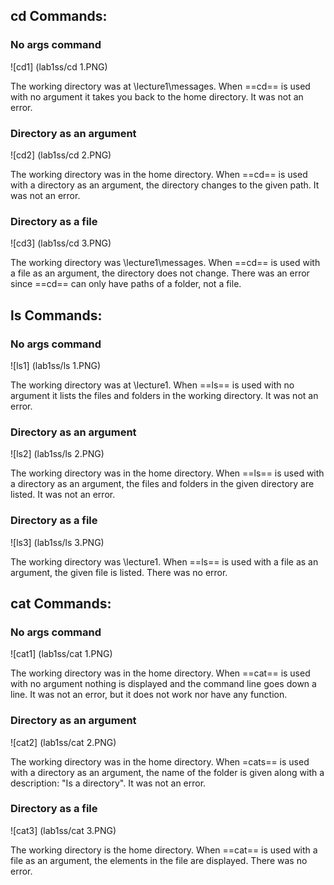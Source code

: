 ## cd Commands: 

### **No args command**
![cd1] (lab1ss/cd 1.PNG)

The working directory was at \lecture1\messages. When ==cd== is used with no argument it takes you back to the home directory. It was not an error.

### **Directory as an argument**
![cd2] (lab1ss/cd 2.PNG)

The working directory was in the home directory. When ==cd== is used with a directory as an argument, the directory changes to the given path. It was not an error.

### **Directory as a file** 
![cd3] (lab1ss/cd 3.PNG)

The working directory was \lecture1\messages. When ==cd== is used with a file as an argument, the directory does not change. There was an error since ==cd== can only have paths of a folder, not a file. 



## ls Commands: 

### **No args command**
![ls1] (lab1ss/ls 1.PNG)

The working directory was at \lecture1. When ==ls== is used with no argument it lists the files and folders in the working directory. It was not an error.

### **Directory as an argument**
![ls2] (lab1ss/ls 2.PNG)

The working directory was in the home directory. When ==ls== is used with a directory as an argument, the files and folders in the given directory are listed. It was not an error.

### **Directory as a file** 
![ls3] (lab1ss/ls 3.PNG)

The working directory was \lecture1. When ==ls== is used with a file as an argument, the given file is listed. There was no error. 



## cat Commands: 

### **No args command**
![cat1] (lab1ss/cat 1.PNG)

The working directory was in the home directory. When ==cat== is used with no argument nothing is displayed and the command line goes down a line. It was not an error, but it does not work nor have any function.

### **Directory as an argument**
![cat2] (lab1ss/cat 2.PNG)

The working directory was in the home directory. When =cats== is used with a directory as an argument, the name of the folder is given along with a description: "Is a directory". It was not an error.

### **Directory as a file** 
![cat3] (lab1ss/cat 3.PNG)

The working directory is the home directory. When ==cat== is used with a file as an argument, the elements in the file are displayed. There was no error. 




